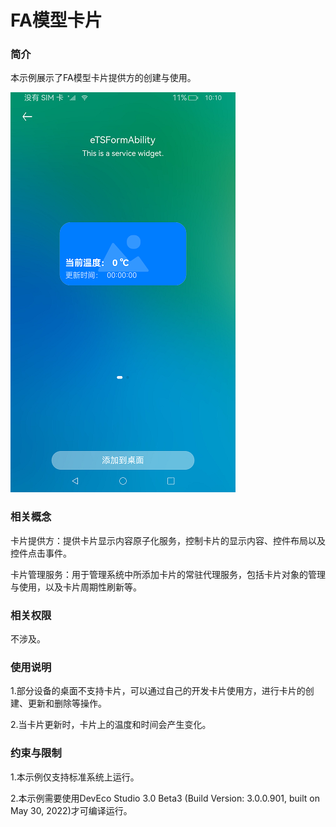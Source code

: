 # FA模型卡片

### 简介

本示例展示了FA模型卡片提供方的创建与使用。

![](screenshots\main.png)

### 相关概念

卡片提供方：提供卡片显示内容原子化服务，控制卡片的显示内容、控件布局以及控件点击事件。

卡片管理服务：用于管理系统中所添加卡片的常驻代理服务，包括卡片对象的管理与使用，以及卡片周期性刷新等。

### 相关权限

不涉及。

### 使用说明

1.部分设备的桌面不支持卡片，可以通过自己的开发卡片使用方，进行卡片的创建、更新和删除等操作。

2.当卡片更新时，卡片上的温度和时间会产生变化。

### 约束与限制

1.本示例仅支持标准系统上运行。

2.本示例需要使用DevEco Studio 3.0 Beta3 (Build Version: 3.0.0.901, built on May 30, 2022)才可编译运行。